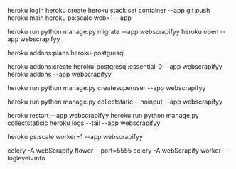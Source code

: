 heroku login
heroku create <your-app-name>
heroku stack:set container --app <your-app-name>
git push heroku main
heroku ps:scale web=1 --app <your-app-name> 


heroku run python manage.py migrate --app webscrapifyy
heroku open --app webscrapifyy


<!-- check for postgrss addons -->
heroku addons:plans heroku-postgresql 

 heroku addons:create heroku-postgresql:essential-0 --app webscrapifyy
heroku addons --app webscrapifyy


heroku run python manage.py createsuperuser --app webscrapifyy

heroku run python manage.py collectstatic --noinput --app webscrapifyy


heroku restart --app webscrapifyy
heroku run python manage.py collectstaticic
heroku logs --tail --app webscrapifyy

heroku ps:scale worker=1 --app webscrapifyy

<!-- celery -->
celery -A webScrapify flower --port=5555
celery -A webScrapify worker --loglevel=info